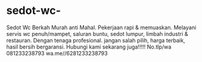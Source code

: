 # sedot-wc-
Sedot Wc Berkah Murah anti Mahal. Pekerjaan rapi &amp; memuaskan. Melayani servis wc penuh/mampet, saluran buntu, sedot lumpur, limbah industri &amp; restauran. Dengan tenaga profesional. jangan salah pilih, harga terbaik, hasil bersih bergaransi. Hubungi kami sekarang juga!!!!! No.tlp/wa 081233238793 wa.me//6281233238793
